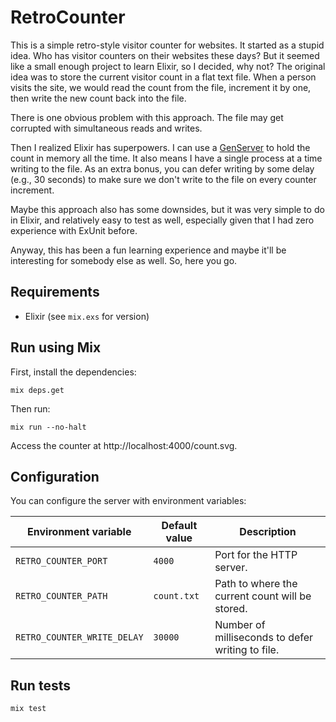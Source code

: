 # RetroCounter

This is a simple retro-style visitor counter for websites.
It started as a stupid idea. Who has visitor counters on their websites these days?
But it seemed like a small enough project to learn Elixir, so I decided, why not?
The original idea was to store the current visitor count in a flat text file.
When a person visits the site, we would read the count from the file, increment
it by one, then write the new count back into the file.

There is one obvious problem with this approach. The file may get corrupted with
simultaneous reads and writes.

Then I realized Elixir has superpowers. I can use a [GenServer][genserver] to hold the count
in memory all the time. It also means I have a single process at a time writing to the file.
As an extra bonus, you can defer writing by some delay (e.g., 30 seconds) to make sure we don't
write to the file on every counter increment.

Maybe this approach also has some downsides, but it was very simple to do in Elixir,
and relatively easy to test as well, especially given that I had zero experience with
ExUnit before.

Anyway, this has been a fun learning experience and maybe it'll be interesting for
somebody else as well. So, here you go.

## Requirements

* Elixir (see `mix.exs` for version)

## Run using Mix

First, install the dependencies:

    mix deps.get

Then run:

    mix run --no-halt

Access the counter at http://localhost:4000/count.svg.

## Configuration

You can configure the server with environment variables:

| Environment variable        | Default value | Description                                      |
| --------------------------- | ------------- | ------------------------------------------------ |
| `RETRO_COUNTER_PORT`        | `4000`        | Port for the HTTP server.                        |
| `RETRO_COUNTER_PATH`        | `count.txt`   | Path to where the current count will be stored.  |
| `RETRO_COUNTER_WRITE_DELAY` | `30000`       | Number of milliseconds to defer writing to file. |

## Run tests

    mix test

[genserver]: https://hexdocs.pm/elixir/GenServer.html
